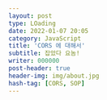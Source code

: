 ```yaml
---
layout: post
type: LOading
date: 2022-01-07 20:05
category: JavaScript
title: 'CORS 에 대해서'
subtitle: 잡았다 요놈!
writer: 000000
post-header: true
header-img: img/about.jpg
hash-tag: [CORS, SOP]
---
```


